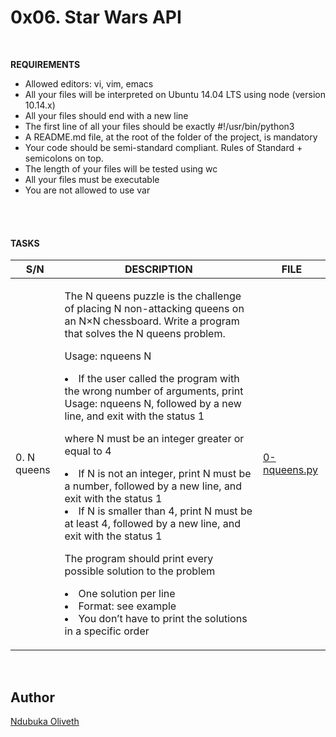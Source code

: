 <h1>0x06. Star Wars API </h1>
<br>


**REQUIREMENTS**


- Allowed editors: vi, vim, emacs
- All your files will be interpreted on Ubuntu 14.04 LTS using node (version 10.14.x)
- All your files should end with a new line
- The first line of all your files should be exactly #!/usr/bin/python3
- A README.md file, at the root of the folder of the project, is mandatory
- Your code should be semi-standard compliant. Rules of Standard + semicolons on top. 
- The length of your files will be tested using wc
- All your files must be executable
- You are not allowed to use var

<br>
<br>

<h4> TASKS</h4>

| S/N | DESCRIPTION | FILE |
|---- | ----------- | ---- |
|0. N queens |<p>The N queens puzzle is the challenge of placing N non-attacking queens on an N×N chessboard. Write a program that solves the N queens problem.</p> <p>Usage: nqueens N<li>If the user called the program with the wrong number of arguments, print Usage: nqueens N, followed by a new line, and exit with the status 1</li></p><p>where N must be an integer greater or equal to 4<li>If N is not an integer, print N must be a number, followed by a new line, and exit with the status 1</li><li>If N is smaller than 4, print N must be at least 4, followed by a new line, and exit with the status 1</li></p> <p>The program should print every possible solution to the problem<li>One solution per line</li><li>Format: see example</li><li>You don’t have to print the solutions in a specific order</li></p>|[0-nqueens.py](https://github.com/Oliveth96/alx-interview/0x05-nqueens/0-nqueens.py)|



<br>
<h2>Author</h2>

[Ndubuka Oliveth](https://github.com/Oliveth96)